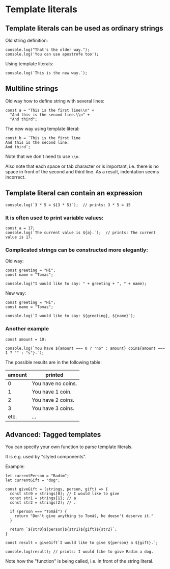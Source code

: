# Template literals


## Template literals can be used as ordinary strings

Old string definition:

```
console.log("That's the older way.");
console.log('You can use apostrofe too');
```

Using template literals:

```
console.log(`This is the new way.`);
```

## Multiline strings

Old way how to define string with several lines:

```
const a = "This is the first line\\n" +
  "And this is the second line.\\n" +
  "And third";
```

The new way using template literal:

```
const b = `This is the first line
And this is the second line.
And third`;
```

Note that we don't need to use `\\n`.

Also note that each space or tab character or is important, i.e. there is no space in front of the second and third line. As a result, indentation seems incorrect.


## Template literal can contain an expression

```
console.log(`3 * 5 = ${3 * 5}`);  // prints: 3 * 5 = 15
```

### It is often used to print variable values:

```
const a = 17;
console.log(`The current value is ${a}.`);  // prints: The current value is 17.
```

### Complicated strings can be constructed more elegantly:

Old way:

```
const greeting = "Hi";
const name = "Tomas";

console.log("I would like to say: " + greeting + ", " + name);
```

New way:

```
const greeting = "Hi";
const name = "Tomas";

console.log(`I would like to say: ${greeting}, ${name}`);
```

### Another example

```
const amount = 10;

console.log(`You have ${amount === 0 ? "no" : amount} coin${amount === 1 ? "" : "s"}.`);
```

The possible results are in the following table:

| amount | printed |
| ------ | ------- |
| 0 | You have no coins. |
| 1 | You have 1 coin. |
| 2 | You have 2 coins. |
| 3 | You have 3 coins. |
| etc. | ... |



## Advanced: Tagged templates

You can specify your own function to parse template literals.

It is e.g. used by "styled components".

Example:

```
let currentPerson = "Radim";
let currentGift = "dog";

const giveGift = (strings, person, gift) => {
  const str0 = strings[0]; // I would like to give
  const str1 = strings[1]; // a
  const str2 = strings[2]; // .

  if (person === "Tomáš") {
    return "Don't give anything to Tomáš, he doesn't deserve it."
  }

  return `${str0}${person}${str1}${gift}${str2}`;
}

const result = giveGift`I would like to give ${person} a ${gift}.`;

console.log(result); // prints: I would like to give Radim a dog.
```

Note how the "function" is being called, i.e. in front of the string literal.